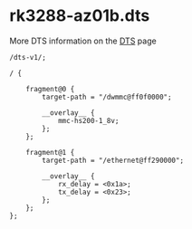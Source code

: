 # rk3288-az01b.dts

More DTS information on the [DTS](Linux-DTSs.md) page

```
/dts-v1/;

/ {

	fragment@0 {
		target-path = "/dwmmc@ff0f0000";

		__overlay__ {
			mmc-hs200-1_8v;
		};
	};

	fragment@1 {
		target-path = "/ethernet@ff290000";

		__overlay__ {
			rx_delay = <0x1a>;
			tx_delay = <0x23>;
		};
	};
};
```
